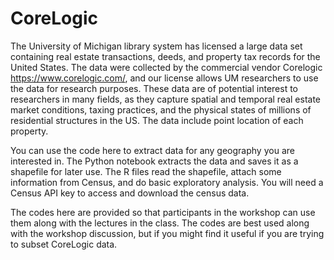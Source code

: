 # CoreLogic
The University of Michigan library system has licensed a large data set containing real estate transactions, deeds, and property tax records for the United States. The data were collected by the commercial vendor Corelogic https://www.corelogic.com/, and our license allows UM researchers to use the data for research purposes. These data are of potential interest to researchers in many fields, as they capture spatial and temporal real estate market conditions, taxing practices, and the physical states of millions of residential structures in the US. The data include point location of each property. 

You can use the code here to extract data for any geography you are interested in. The Python notebook extracts the data and saves it as a shapefile for later use. The R files read the shapefile, attach some information from Census, and do basic exploratory analysis. You will need a Census API key to access and download the census data. 

The codes here are provided so that participants in the workshop can use them along with the lectures in the class. The codes are best used along with the workshop discussion, but if you might find it useful if you are trying to subset CoreLogic data.  
